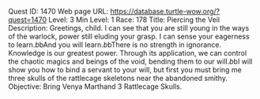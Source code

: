 Quest ID: 1470
Web page URL: https://database.turtle-wow.org/?quest=1470
Level: 3
Min Level: 1
Race: 178
Title: Piercing the Veil
Description: Greetings, child. I can see that you are still young in the ways of the warlock, power still eluding your grasp. I can sense your eagerness to learn.$b$bAnd you will learn.$b$bThere is no strength in ignorance. Knowledge is our greatest power. Through its application, we can control the chaotic magics and beings of the void, bending them to our will.$b$bI will show you how to bind a servant to your will, but first you must bring me three skulls of the rattlecage skeletons near the abandoned smithy.
Objective: Bring Venya Marthand 3 Rattlecage Skulls.
